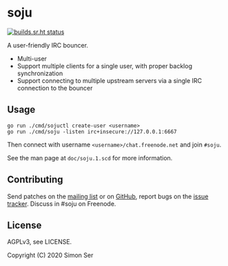 # soju

[![builds.sr.ht status](https://builds.sr.ht/~emersion/soju/.build.yml.svg)](https://builds.sr.ht/~emersion/soju/.build.yml?)

A user-friendly IRC bouncer.

- Multi-user
- Support multiple clients for a single user, with proper backlog
  synchronization
- Support connecting to multiple upstream servers via a single IRC connection
  to the bouncer

## Usage

    go run ./cmd/sojuctl create-user <username>
    go run ./cmd/soju -listen irc+insecure://127.0.0.1:6667

Then connect with username `<username>/chat.freenode.net` and join `#soju`.

See the man page at `doc/soju.1.scd` for more information.

## Contributing

Send patches on the [mailing list] or on [GitHub], report bugs on the
[issue tracker]. Discuss in #soju on Freenode.

## License

AGPLv3, see LICENSE.

Copyright (C) 2020 Simon Ser

[mailing list]: https://lists.sr.ht/~emersion/public-inbox
[GitHub]: https://github.com/emersion/soju
[issue tracker]: https://todo.sr.ht/~emersion/soju
